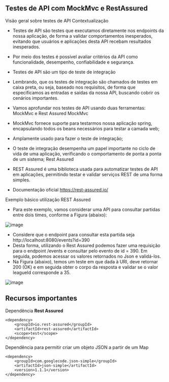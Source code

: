 ## Testes de API com MockMvc e RestAssured

Visão geral sobre testes de API
Contextualização
- Testes de API são testes que executamos diretamente nos endpoints da nossa aplicação, de forma a validar comportamentos inesperados, evitando que usuários e aplicações desta API recebam resultados inesperados.
- Por meio dos testes é possível avaliar critérios da API como funcionalidade, desempenho, confiabilidade e segurança.
- Testes de API são um tipo de teste de integração
- Lembrando, que os testes de integração são chamados de testes em caixa preta, ou seja, baseado nos requisitos, de forma que especificamos as entradas e saídas da nossa API, buscando cobrir os cenários importantes.
- Vamos aprofundar nos testes de API usando duas ferramentas: MockMvc e Rest Assured
MockMvc
- MockMvc fornece suporte para testarmos nossa aplicação spring, encapsulando todos os beans necessários para testar a camada web;
- Amplamente usado para fazer o teste de integração;
- O teste de integração desempenha um papel importante no ciclo de vida de uma aplicação, verificando o comportamento de ponta a ponta de um sistema;
Rest Assured
- REST Assured é uma biblioteca usada para automatizar testes de API em aplicações, permitindo testar e validar serviços REST de uma forma simples.

- Documentação oficial 
	https://rest-assured.io/

Exemplo básico utilização REST Assured
- Para este exemplo, vamos considerar uma API para consultar partidas entre dois times, conforme a Figura (abaixo):

![image](https://github.com/JonasRF/DSCommerce-RestAssured/assets/77034798/4ddb47c8-6e22-4e97-be6a-4f72fad150b0)

- Considere que o endpoint para consultar esta partida seja http://localhost:8080/events?id=390 
- Desta forma, utilizando o Rest Assured podemos fazer uma requisição para o endpoint /events e consultar pelo evento de id = 390. Em seguida, podemos acessar os valores retornados no Json e validá-los.
- Na Figura (abaixo), temos um teste em que dada à URI, deve retornar 200 (OK) e em seguida obter o corpo da resposta e validar se o valor leagueId corresponde a 35.

![image](https://github.com/JonasRF/DSCommerce-RestAssured/assets/77034798/51e7bfa6-b56c-47dc-ac09-314b2e976457)

## Recursos importantes

Dependência **Rest Assured**

```
<dependency>
	<groupId>io.rest-assured</groupId>
	<artifactId>rest-assured</artifactId>
	<scope>test</scope>
</dependency>
```

Dependência para permitir criar um objeto JSON a partir de um Map

```
<dependency>
	<groupId>com.googlecode.json-simple</groupId>
	<artifactId>json-simple</artifactId>
	<version>1.1.1</version>
</dependency>
```


